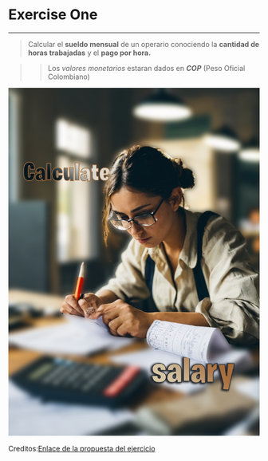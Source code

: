 # Exercise One

___

>Calcular el **sueldo mensual** de un operario conociendo la __cantidad de horas trabajadas__ y el __pago por hora.__

>> Los _valores monetarios_ estaran dados en __*COP*__ (Peso Oficial Colombiano)

![Salary](Salary.png)

Creditos:[Enlace de la propuesta del ejercicio]( https://www.tutorialesprogramacionya.com/pythonya/detalleconcepto.php?punto=1&codigo=1&inicio=0)

